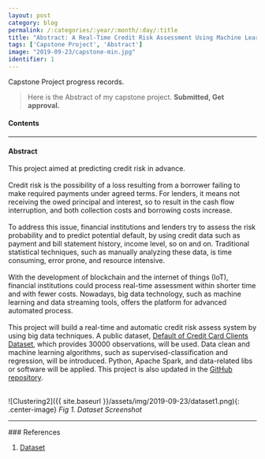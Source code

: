 ```yaml
---
layout: post
category: blog
permalink: /:categories/:year/:month/:day/:title
title: "Abstract: A Real-Time Credit Risk Assessment Using Machine Learning and Apache Spark Streaming"
tags: ['Capstone Project', 'Abstract']
image: "2019-09-23/capstone-min.jpg"
identifier: 1
---
```

Capstone Project progress records.
<!--more-->

<blockquote class="tip">
    Here is the Abstract of my capstone project. <strong>Submitted, Get approval.</strong>
</blockquote>

<div class="list-of-contents">
  <h4>Contents</h4>
  <ul></ul>
</div>

<hr class="with-margin">
<h4 class="header" id="ucsdeeg">Abstract</h4>
<blockquote class="tip">
</blockquote>
This project aimed at predicting credit risk in advance. <br/><br/>
Credit risk is the possibility of a loss resulting from a borrower failing to make required payments under agreed terms. For lenders, it means not receiving the owed principal and interest, so to result in the cash flow interruption, and both collection costs and borrowing costs increase. <br/><br/>
To address this issue, financial institutions and lenders try to assess the risk probability and to predict potential default, by using credit data such as payment and bill statement history, income level, so on and on. Traditional statistical techniques, such as manually analyzing these data, is time consuming, error prone, and resource intensive. <br/><br/>
With the development of blockchain and the internet of things (IoT), financial institutions could process real-time assessment within shorter time and with fewer costs. Nowadays, big data technology, such as machine learning and data streaming tools, offers the platform for advanced automated process. <br/><br/>
This project will build a real-time and automatic credit risk assess system by using big data techniques. A public dataset, <a href="https://www.kaggle.com/uciml/default-of-credit-card-clients-dataset">Default of Credit Card Clients Dataset</a>, which provides 30000 observations, will be used. Data clean and machine learning algorithms, such as supervised-classification and regression, will be introduced. Python, Apache Spark, and data-related libs or software will be applied. This project is also updated in the <a href="https://sherylgit.github.io">GitHub repository</a>.<br/><br/>




![Clustering2]({{ site.baseurl }}/assets/img/2019-09-23/dataset1.png){: .center-image}
<em class="figure">Fig 1. Dataset Screenshot</em>





<hr class="with-margin">
### References

<ol>
  <li><a href="https://www.kaggle.com/uciml/default-of-credit-card-clients-dataset">Dataset</a></li>
</ol>
